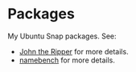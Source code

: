 Packages
=============

My Ubuntu Snap packages. See:

- [John the Ripper](https://github.com/magnumripper/JohnTheRipper) for more details.
- [namebench](https://code.google.com/archive/p/namebench) for more details.
